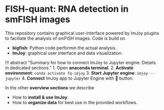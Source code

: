 
# FISH-quant: RNA detection in smFISH images
This repository contains graphical user-interface powered by ImJoy plugins to faciliate the analysis 
of smFISH images. Code is build on

* **bigfish**: Python code performin the actual analysis.
* **ImJoy**: graphical user interface and data visualization.

!!! abstract "Summary for how to connect ImJoy to Jupyter engine. Details in dedicated sections."
    1. Open **anaconda terminal**. 
    2. **Activate environment**: `conda activate fq-imjoy`
    3. **Start Jupyter engine**: `imjoy --jupyter`
    4. **Connect** ImJoy app to Jupyter Engine with 🚀 button.

In the other **overview sections** we describe

* How to **install & use ImJoy**. 
* How to **organize data** for best use in the provided workflows.
